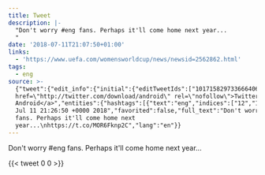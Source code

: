 ```yaml
---
title: Tweet
description: |-
  "Don't worry #eng fans. Perhaps it'll come home next year...
  "
date: '2018-07-11T21:07:50+01:00'
links:
  - 'https://www.uefa.com/womensworldcup/news/newsid=2562862.html'
tags:
  - eng
source: >-
  {"tweet":{"edit_info":{"initial":{"editTweetIds":["1017158297336664065"],"editableUntil":"2018-07-11T22:26:50.629Z","editsRemaining":"5","isEditEligible":true}},"retweeted":false,"source":"<a
  href=\"http://twitter.com/download/android\" rel=\"nofollow\">Twitter for
  Android</a>","entities":{"hashtags":[{"text":"eng","indices":["12","16"]}],"symbols":[],"user_mentions":[],"urls":[{"url":"https://t.co/MOR6Fknp2C","expanded_url":"https://www.uefa.com/womensworldcup/news/newsid=2562862.html","display_url":"uefa.com/womensworldcup…","indices":["60","83"]}]},"display_text_range":["0","83"],"favorite_count":"0","id_str":"1017158297336664065","truncated":false,"retweet_count":"0","id":"1017158297336664065","possibly_sensitive":false,"created_at":"Wed
  Jul 11 21:26:50 +0000 2018","favorited":false,"full_text":"Don't worry #eng
  fans. Perhaps it'll come home next
  year...\nhttps://t.co/MOR6Fknp2C","lang":"en"}}
---
```

Don't worry #eng fans. Perhaps it'll come home next year...

    
{{< tweet 0 0 >}}
    
